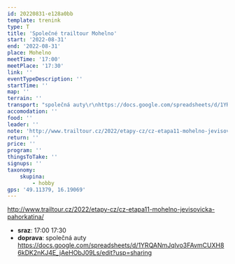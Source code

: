 ```yaml
---
id: 20220831-e128a0bb
template: trenink
type: T
title: 'Společné trailtour Mohelno'
start: '2022-08-31'
end: '2022-08-31'
place: Mohelno
meetTime: '17:00'
meetPlace: '17:30'
link: ''
eventTypeDescription: ''
startTime: ''
map: ''
terrain: ''
transport: "společná auty\r\nhttps://docs.google.com/spreadsheets/d/1YRQANmJqlvo3FAvmCUXH86kDK2nKJ4E_jAeHObJ09Ls/edit?usp=sharing"
accomodation: ''
food: ''
leader: ''
note: 'http://www.trailtour.cz/2022/etapy-cz/cz-etapa11-mohelno-jevisovicka-pahorkatina/'
return: ''
price: ''
program: ''
thingsToTake: ''
signups: ''
taxonomy:
    skupina:
        - hobby
gps: '49.11379, 16.19069'
---
```


http://www.trailtour.cz/2022/etapy-cz/cz-etapa11-mohelno-jevisovicka-pahorkatina/
* **sraz**: 17:00 17:30
* **doprava**: společná auty
https://docs.google.com/spreadsheets/d/1YRQANmJqlvo3FAvmCUXH86kDK2nKJ4E_jAeHObJ09Ls/edit?usp=sharing
